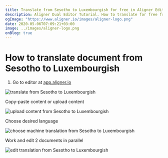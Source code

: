 ```yaml
---
title: Translate from Sesotho to Luxembourgish for free in Aligner Editor
description: Aligner Dual Editor Tutorial. How to translate for free from Sesotho to Luxembourgish. Aligner is multilingual document management platform. 
ogImage: "https://www.aligner.io/images/aligner-logo.png"
date: 2020-05-06T07:09:21+03:00
image: ../images/aligner-logo.png
onBlog: true
---
```


# How to translate document from Sesotho to Luxembourgish

1. Go to editor at [app.aligner.io](https://app.aligner.io "Aligner App web page")

![translate from Sesotho to Luxembourgish](../aligner-blank-editor.png "translate from Sesotho to Luxembourgish")

Copy-paste content or upload content

![upload content from Sesotho to Luxembourgish](../aligner-uploaded-document.png "upload content from Sesotho to Luxembourgish")

Choose desired language

![choose machine translation from Sesotho to Luxembourgish](../aligner-language-dropdown.png "choose machine translation from Sesotho to Luxembourgish")

Work and edit 2 documents in parallel

![edit translation from Sesotho to Luxembourgish](../aligner-double-sitded-editor.png "edit translation from Sesotho to Luxembourgish")

